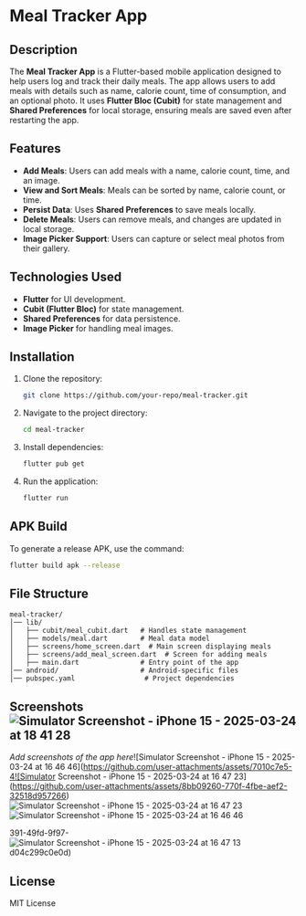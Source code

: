 # Meal Tracker App

## Description
The **Meal Tracker App** is a Flutter-based mobile application designed to help users log and track their daily meals. The app allows users to add meals with details such as name, calorie count, time of consumption, and an optional photo. It uses **Flutter Bloc (Cubit)** for state management and **Shared Preferences** for local storage, ensuring meals are saved even after restarting the app.

## Features
- **Add Meals**: Users can add meals with a name, calorie count, time, and an image.
- **View and Sort Meals**: Meals can be sorted by name, calorie count, or time.
- **Persist Data**: Uses **Shared Preferences** to save meals locally.
- **Delete Meals**: Users can remove meals, and changes are updated in local storage.
- **Image Picker Support**: Users can capture or select meal photos from their gallery.

## Technologies Used
- **Flutter** for UI development.
- **Cubit (Flutter Bloc)** for state management.
- **Shared Preferences** for data persistence.
- **Image Picker** for handling meal images.

## Installation
1. Clone the repository:
   ```sh
   git clone https://github.com/your-repo/meal-tracker.git
   ```
2. Navigate to the project directory:
   ```sh
   cd meal-tracker
   ```
3. Install dependencies:
   ```sh
   flutter pub get
   ```
4. Run the application:
   ```sh
   flutter run
   ```

## APK Build
To generate a release APK, use the command:
```sh
flutter build apk --release
```

## File Structure
```
meal-tracker/
│── lib/
│   ├── cubit/meal_cubit.dart   # Handles state management
│   ├── models/meal.dart        # Meal data model
│   ├── screens/home_screen.dart  # Main screen displaying meals
│   ├── screens/add_meal_screen.dart  # Screen for adding meals
│   ├── main.dart               # Entry point of the app
│── android/                    # Android-specific files
│── pubspec.yaml                 # Project dependencies
```

## Screenshots![Simulator Screenshot - iPhone 15 - 2025-03-24 at 18 41 28](https://github.com/user-attachments/assets/5e2d97ce-b63c-4f2a-a2d1-0a1e3b45d08a)

_Add screenshots of the app here_![Simulator Screenshot - iPhone 15 - 2025-03-24 at 16 46 46](https://github.com/user-attachments/assets/7010c7e5-4![Simulator Screenshot - iPhone 15 - 2025-03-24 at 16 47 23](https://github.com/user-attachments/assets/8bb09260-770f-4fbe-aef2-32518d957266)![Simulator Screenshot - iPhone 15 - 2025-03-24 at 16 47 23](https://github.com/user-attachments/assets/aad9eaca-1fc1-4410-9d5c-c6a01ec2d9fa)![Simulator Screenshot - iPhone 15 - 2025-03-24 at 16 46 46](https://github.com/user-attachments/assets/f7062319-2483-4a70-9d32-5df3df444691)


391-49fd-9f97-![Simulator Screenshot - iPhone 15 - 2025-03-24 at 16 47 13](https://github.com/user-attachments/assets/5f0d6184-8b78-43d5-bee1-8130f5b0fddc)
d04c299c0e0d)


## License
MIT License
